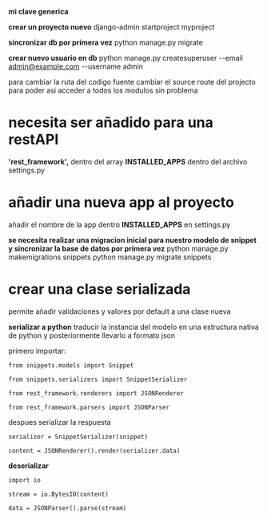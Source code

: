 **mi clave generica**

**crear un proyecto nuevo**
django-admin startproject myproject

**sincronizar db por primera vez**
python manage.py migrate

**crear nuevo usuario en db**
python manage.py createsuperuser --email admin@example.com --username admin

para cambiar la ruta del codigo fuente cambiar el source route del projecto para poder asi acceder a todos los modulos
sin problema

# necesita ser añadido para una restAPI

**'rest_framework',** dentro del array **INSTALLED_APPS** dentro del archivo settings.py

# añadir una nueva app al proyecto

añadir el nombre de la app dentro **INSTALLED_APPS** en settings.py

**se necesita realizar una migracion inicial para nuestro modelo de snippet y sincronizar la base de datos por primera
vez**
python manage.py makemigrations snippets python manage.py migrate snippets

# crear una clase serializada

permite añadir validaciones y valores por default a una clase nueva

**serializar a python**
traducir la instancia del modelo en una estructura nativa de python y posteriormente llevarlo a formato json

primero importar:

`from snippets.models import Snippet`

`from snippets.serializers import SnippetSerializer`

`from rest_framework.renderers import JSONRenderer`

`from rest_framework.parsers import JSONParser`

despues serializar la respuesta

`serializer = SnippetSerializer(snippet)`

`content = JSONRenderer().render(serializer.data)`

**deserializar**

`import io`

`stream = io.BytesIO(content)`

`data = JSONParser().parse(stream)`



